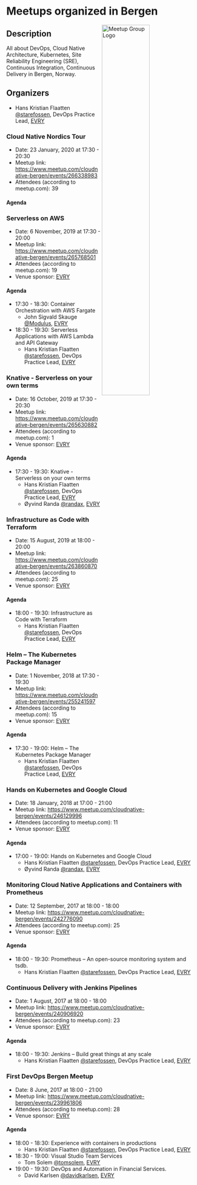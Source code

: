 # Meetups organized in Bergen

<img width="50%" align="right" alt="Meetup Group Logo" src="https://secure.meetupstatic.com/photos/event/c/a/5/f/highres_486471807.jpeg">

## Description

<p>All about DevOps, Cloud Native Architecture, Kubernetes, Site Reliability Engineering (SRE), Continuous Integration, Continuous Delivery in Bergen, Norway.</p>


## Organizers

- Hans Kristian Flaatten [@starefossen](https://github.com/starefossen), DevOps Practice Lead, [EVRY](https://www.evry.com/en/)

### Cloud Native Nordics Tour

- Date: 23 January, 2020 at 17:30 - 20:30
- Meetup link: https://www.meetup.com/cloudnative-bergen/events/266338983
- Attendees (according to meetup.com): 39

#### Agenda


### Serverless on AWS

- Date: 6 November, 2019 at 17:30 - 20:00
- Meetup link: https://www.meetup.com/cloudnative-bergen/events/265768501
- Attendees (according to meetup.com): 19
- Venue sponsor: [EVRY](https://www.evry.com/en/)

#### Agenda

- 17:30 - 18:30: Container Orchestration with AWS Fargate 
  - John Sigvald Skauge [@Modulus](https://github.com/Modulus), [EVRY](https://www.evry.com/en/)
- 18:30 - 19:30: Serverless Applications with AWS Lambda and API Gateway 
  - Hans Kristian Flaatten [@starefossen](https://github.com/starefossen), DevOps Practice Lead, [EVRY](https://www.evry.com/en/)

### Knative - Serverless on your own terms

- Date: 16 October, 2019 at 17:30 - 20:30
- Meetup link: https://www.meetup.com/cloudnative-bergen/events/265630882
- Attendees (according to meetup.com): 1
- Venue sponsor: [EVRY](https://www.evry.com/en/)

#### Agenda

- 17:30 - 19:30: Knative - Serverless on your own terms 
  - Hans Kristian Flaatten [@starefossen](https://github.com/starefossen), DevOps Practice Lead, [EVRY](https://www.evry.com/en/)
  - Øyvind Randa [@randax](https://github.com/randax), [EVRY](https://www.evry.com/en/)

### Infrastructure as Code with Terraform

- Date: 15 August, 2019 at 18:00 - 20:00
- Meetup link: https://www.meetup.com/cloudnative-bergen/events/263860870
- Attendees (according to meetup.com): 25
- Venue sponsor: [EVRY](https://www.evry.com/en/)

#### Agenda

- 18:00 - 19:30: Infrastructure as Code with Terraform 
  - Hans Kristian Flaatten [@starefossen](https://github.com/starefossen), DevOps Practice Lead, [EVRY](https://www.evry.com/en/)

### Helm – The Kubernetes Package Manager

- Date: 1 November, 2018 at 17:30 - 19:30
- Meetup link: https://www.meetup.com/cloudnative-bergen/events/255241597
- Attendees (according to meetup.com): 15
- Venue sponsor: [EVRY](https://www.evry.com/en/)

#### Agenda

- 17:30 - 19:00: Helm – The Kubernetes Package Manager 
  - Hans Kristian Flaatten [@starefossen](https://github.com/starefossen), DevOps Practice Lead, [EVRY](https://www.evry.com/en/)

### Hands on Kubernetes and Google Cloud

- Date: 18 January, 2018 at 17:00 - 21:00
- Meetup link: https://www.meetup.com/cloudnative-bergen/events/246129996
- Attendees (according to meetup.com): 11
- Venue sponsor: [EVRY](https://www.evry.com/en/)

#### Agenda

- 17:00 - 19:00: Hands on Kubernetes and Google Cloud 
  - Hans Kristian Flaatten [@starefossen](https://github.com/starefossen), DevOps Practice Lead, [EVRY](https://www.evry.com/en/)
  - Øyvind Randa [@randax](https://github.com/randax), [EVRY](https://www.evry.com/en/)

### Monitoring Cloud Native Applications and Containers with Prometheus

- Date: 12 September, 2017 at 18:00 - 18:00
- Meetup link: https://www.meetup.com/cloudnative-bergen/events/242776090
- Attendees (according to meetup.com): 25
- Venue sponsor: [EVRY](https://www.evry.com/en/)

#### Agenda

- 18:00 - 19:30: Prometheus – An open-source monitoring system and tsdb. 
  - Hans Kristian Flaatten [@starefossen](https://github.com/starefossen), DevOps Practice Lead, [EVRY](https://www.evry.com/en/)

### Continuous Delivery with Jenkins Pipelines

- Date: 1 August, 2017 at 18:00 - 18:00
- Meetup link: https://www.meetup.com/cloudnative-bergen/events/240906920
- Attendees (according to meetup.com): 23
- Venue sponsor: [EVRY](https://www.evry.com/en/)

#### Agenda

- 18:00 - 19:30: Jenkins – Build great things at any scale 
  - Hans Kristian Flaatten [@starefossen](https://github.com/starefossen), DevOps Practice Lead, [EVRY](https://www.evry.com/en/)

### First DevOps Bergen Meetup

- Date: 8 June, 2017 at 18:00 - 21:00
- Meetup link: https://www.meetup.com/cloudnative-bergen/events/239961806
- Attendees (according to meetup.com): 28
- Venue sponsor: [EVRY](https://www.evry.com/en/)

#### Agenda

- 18:00 - 18:30: Experience with containers in productions 
  - Hans Kristian Flaatten [@starefossen](https://github.com/starefossen), DevOps Practice Lead, [EVRY](https://www.evry.com/en/)
- 18:30 - 19:00: Visual Studio Team Services 
  - Tom Solem [@tomsolem](https://github.com/tomsolem), [EVRY](https://www.evry.com/en/)
- 19:00 - 19:30: DevOps and Automation in Financial Services. 
  - David Karlsen [@davidkarlsen](https://github.com/davidkarlsen), [EVRY](https://www.evry.com/en/)
